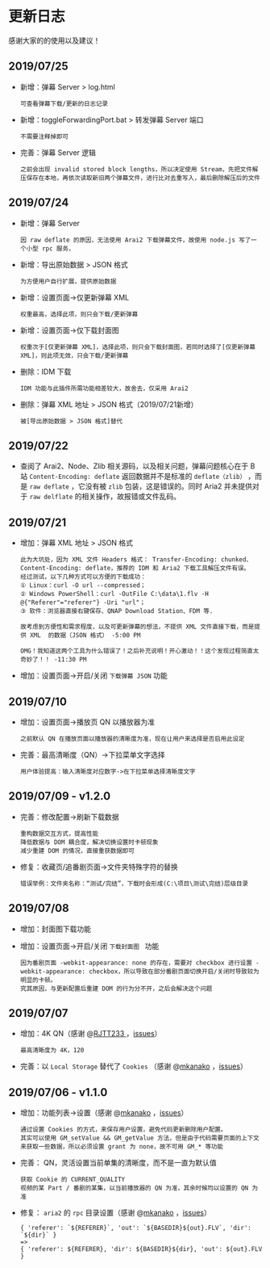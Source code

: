 # 更新日志

感谢大家的的使用以及建议！

## 2019/07/25

- 新增：弹幕 Server > log.html

  ```
  可查看弹幕下载/更新的日志记录
  ```

- 新增：toggleForwardingPort.bat > 转发弹幕 Server 端口

  ```
  不需要注释掉即可
  ```

- 完善：弹幕 Server 逻辑

  ```
  之前会出现 invalid stored block lengths，所以决定使用 Stream，先把文件解压保存在本地，再依次读取新旧两个弹幕文件，进行比对去重写入，最后删除解压后的文件
  ```

## 2019/07/24

- 新增：弹幕 Server

  ```
  因 raw deflate 的原因，无法使用 Arai2 下载弹幕文件，故使用 node.js 写了一个小型 rpc 服务，
  ```

- 新增：导出原始数据 > JSON 格式

  ```
  为方便用户自行扩展，提供原始数据
  ```

- 新增：设置页面->仅更新弹幕 XML

  ```
  权重最高，选择此项，则只会下载/更新弹幕
  ```

- 新增：设置页面->仅下载封面图

  ```
  权重次于[仅更新弹幕 XML]，选择此项，则只会下载封面图，若同时选择了[仅更新弹幕 XML]，则此项无效，只会下载/更新弹幕
  ```

- 删除：IDM 下载

  ```
  IDM 功能与此插件所需功能相差较大，故舍去，仅采用 Arai2
  ```

- 删除：弹幕 XML 地址 > JSON 格式（2019/07/21新增）

  ```
  被[导出原始数据 > JSON 格式]替代
  ```

## 2019/07/22

- 查阅了 Arai2、Node、Zlib 相关源码，以及相关问题，弹幕问题核心在于 B 站 `Content-Encoding: deflate` 返回数据并不是标准的 `deflate（zlib）` ，而是 `raw deflate` ，它没有被 `zlib` 包装，这是错误的。同时 Aria2 并未提供对于 `raw delflate` 的相关操作，故报错或文件乱码。

## 2019/07/21

- 增加：弹幕 XML 地址 > JSON 格式

  ```
  此为大坑处，因为 XML 文件 Headers 格式： Transfer-Encoding: chunked、Content-Encoding: deflate，推荐的 IDM 和 Aria2 下载工具解压文件有误。
  经过测试，以下几种方式可以方便的下载成功：
  ① Linux：curl -O url --compressed；
  ② Windows PowerShell：curl -OutFile C:\data\1.flv -H @{"Referer"="referer"} -Uri "url"；
  ③ 软件：浏览器直接右键保存、QNAP Download Station、FDM 等.
  
  故考虑到方便性和需求程度，以及可更新弹幕的想法，不提供 XML 文件直接下载，而是提供 XML  的数据（JSON 格式） -5:00 PM
  ```

  ```
  OMG！我知道这两个工具为什么错误了！之后补充说明！开心激动！！这个发现过程简直太奇妙了！！ -11:30 PM
  ```

- 增加：设置页面->开启/关闭 `下载弹幕 JSON` 功能

## 2019/07/10

- 增加：设置页面->播放页 QN 以播放器为准

  ```
  之前默认 QN 在播放页面以播放器的清晰度为准，现在让用户来选择是否启用此设定
  ```

- 完善：最高清晰度（QN）->下拉菜单文字选择

  ```
  用户体验提高：输入清晰度对应数字->在下拉菜单选择清晰度文字
  ```

## 2019/07/09 - v1.2.0

- 完善：修改配置->刷新下载数据

  ```
  重构数据交互方式，提高性能
  降低数据与 DOM 耦合度，解决切换设置时卡顿现象
  减少重建 DOM 的情况，直接重获数据即可
  ```

- 修复：收藏页/追番剧页面->文件夹特殊字符的替换

  ```
  错误举例：文件夹名称：“测试/完结”，下载时会形成(C:\项目\测试\完结)层级目录
  ```

## 2019/07/08

- 增加：封面图下载功能

- 增加：设置页面->开启/关闭 `下载封面图 ` 功能

  ```
  因为番剧页面 -webkit-appearance: none 的存在，需要对 checkbox 进行设置 -webkit-appearance: checkbox，所以导致在部分番剧页面切换开启/关闭时导致较为明显的卡顿。
  究其原因，与更新配置后重建 DOM 的行为分不开，之后会解决这个问题
  ```

## 2019/07/07

- 增加：4K QN（感谢 @[RJTT233 ](<https://github.com/RJTT233>) ，[issues](<https://github.com/evgo2017/bilibili_video_download/issues/4>)）

  ```
  最高清晰度为 4K，120
  ```

- 完善：以 `Local Storage` 替代了 `Cookies` （感谢 @[mkanako](<https://github.com/mkanako>) ，[issues](<https://github.com/evgo2017/bilibili_video_download/issues/2>)）

## 2019/07/06  - v1.1.0


- 增加：功能列表->设置（感谢 @[mkanako](<https://github.com/mkanako>) ，[issues](<https://github.com/evgo2017/bilibili_video_download/issues/2>)）

  ```
  通过设置 Cookies 的方式，来保存用户设置，避免代码更新删除用户配置。
  其实可以使用 GM_setValue && GM_getValue 方法，但是由于代码需要页面的上下文来获取一些数据，所以必须设置 grant 为 none，故不可用 GM_* 等功能
  ```

- 完善： QN，灵活设置当前单集的清晰度，而不是一直为默认值

  ```
  获取 Cookie 的 CURRENT_QUALITY
  视频的某 Part / 番剧的某集，以当前播放器的 QN 为准，其余时候均以设置的 QN 为准
  ```

- 修复： `aria2` 的 `rpc` 目录设置（感谢 @[mkanako](<https://github.com/mkanako>) ，[issues](<https://github.com/evgo2017/bilibili_video_download/issues/3>)）

  ```
  { 'referer': `${REFERER}`, 'out': `${BASEDIR}${out}.FLV`, 'dir': `${dir}` } 
  =>
  { 'referer': ${REFERER}, 'dir': ${BASEDIR}${dir}, 'out': ${out}.FLV }
  ```

